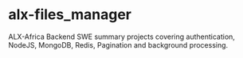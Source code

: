 # alx-files_manager
ALX-Africa Backend SWE summary projects covering authentication, NodeJS, MongoDB, Redis, Pagination and background processing.
